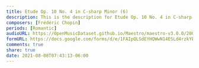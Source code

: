 ```yaml
---
title: Etude Op. 10 No. 4 in C-sharp Minor (6)
description: This is the description for Etude Op. 10 No. 4 in C-sharp Minor by Frédéric Chopin
composers: [Frédéric Chopin]
periods: [Romantic]
audioURL: https://OpenMusicDataset.github.io/Maestro/maestro-v3.0.0/2008/MIDI-Unprocessed_03_R1_2008_01-04_ORIG_MID--AUDIO_03_R1_2008_wav--3.midi
formURL: https://docs.google.com/forms/d/e/1FAIpQLSdEYHQWwN14ESLd4rzkYBetUElC1GuPDcBA09ltFu_OmpezVA/viewform
comments: true
share: true
date: 2021-08-08T07:43:13-06:00
---
```

